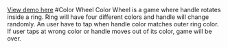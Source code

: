 [View demo here](http://color-wheel.apphb.com/)
#Color Wheel
  Color Wheel is a game where handle rotates inside a ring. Ring will have four different colors and handle will change randomly. An user have to tap when handle color matches outer ring color. If user taps at wrong color or handle moves out of its color, game will be over.
